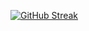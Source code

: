 [![GitHub Streak](http://github-readme-streak-stats.herokuapp.com?user=PhuocThanh1604&theme=highcontrast&hide_border=true)](https://git.io/streak-stats)
